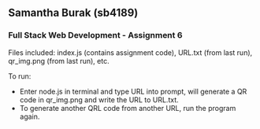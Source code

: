 ## Samantha Burak (sb4189)
### Full Stack Web Development - Assignment 6

Files included: index.js (contains assignment code), URL.txt (from last run), qr_img.png (from last run), etc.

To run: 
- Enter node.js in terminal and type URL into prompt, will generate a QR code in qr_img.png and write the URL to URL.txt.
- To generate another QRL code from another URL, run the program again. 
